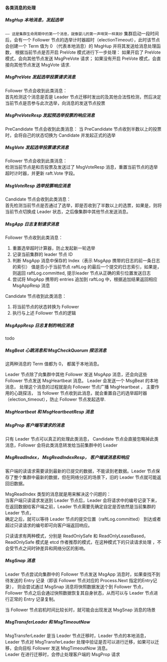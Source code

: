 #### 各类消息的处理
##### MsgHup 本地消息，发起选举 
`—— 这是集群生命周期中的第一个消息，就像婴儿的第一声啼哭一样美妙`
集群启动一段时间后，会有一个 Follower 节点的选举计时器超时（electionTimeout），此时该节点会创建一个 Term 值为 0 （代表本地消息）的 MsgHup 并将其发送给消息处理函数，
根据当前节点是否开启 PreVote 模式进行下一步处理： 如果开启了 PreVote 模式，会向其他节点发送 MsgPreVote 请求； 如果没有开启 PreVote 模式，会直接向其他节点发送 MsgVote 请求.  

##### MsgPreVote 发起选举投票请求消息
Follower 节点会收到此类消息：  
首先检测这个消息是否是 Leader 节点迁移时发出的及其他合法性检测，然后决定当前节点是否参与此次选举，向消息的发送节点投票
##### MsgPreVoteResp 发起预选举投票的响应消息
PreCandidate 节点会收到此类消息：
当 PreCandidate 节点收到半数以上的投票时，会将自己的状态切换为 Candidate 并发起正式的选举
##### MsgVote 发起选举投票请求消息  
Follower 节点会收到此类消息：  
检测当前节点是和否投票及发送过了 MsgVoteResp 消息，重置当前节点的选举超时计时器，并更新 raft.Vote 字段。
##### MsgVoteResp 选举投票响应消息
Candidate 节点会收到此类消息：  
首先检测当前节点是否通过了选举，即是否收到了半数以上的选票，如果是，则将当前节点切换成 Leader 状态，之后像集群中其他节点发送消息。

##### MsgApp 日志复制请求消息
Follower 节点收到此类消息：
1. 重置选举超时计算器，防止发起新一轮选举
2. 记录当前集群的 leader 节点 ID
3. 判断 MsgApp 消息中保存的 Index（表示 MsgApp 携带的日志的前一条日志的索引） 值是否小于当前节点 raftLog 的最后一个提交的日志索引，如果是，则返回 raftLog.committed, 提示leader 节点从正确的索引位置发送日志
4. 尝试将 MsgApp 携带的 entries 追加到 raftLog 中，根据追加结果返回相应 MsgAppResp 消息


Candidate 节点收到此类消息：
1. 将当前节点的状态转换为 Follower
2. 执行与上述 Follower 节点的逻辑

##### MsgAppResp 日志复制的响应消息
todo

##### MsgBeat 心跳消息和 MsgCheckQuorum 探活消息
这两种消息的 Term 值都为 0， 都属于本地消息。  

Leader 节点除了向集群中其他 Follower 发送 MsgApp 消息，还会向这些 Follower 节点发送 MsgHeartbeat 消息。 Leader 会发送一个 MsgBeat 的本地消息，
处理这个消息的过程就是向 Follower 节点广播 MsgHeartbeat ， 主要作用的心跳探活，
当 follower 节点收到此消息，就会重置自己的选举超时器（election_timeout），防止 Follower 节点发起选举.  


##### MsgHeartbeat 和 MsgHeartbeatResp 消息


##### MsgProp 客户端写请求的消息
只有 Leader 节点可以真正的处理此类消息， Candidate 节点会直接忽略掉此类消息，Follower 会将此类消息转发给当前集群中的 Leader

##### MsgReadIndex， MsgReadIndexResp， 客户端读消息和响应
客户端的读请求需要读到最新的已提交的数据，不能读到老数据。Leader 节点保存了整个集群中最新的数据，但在网络分区的场景下，旧的 Leader 节点就可能返回旧数据。  

MsgReadIndex 类型的消息就是用来解决这个问题的：  
当客户端只读请求发送到 Leader 节点后，Leader 会将请求中的编号记录下来，在返回数据给客户端之前，Leader 节点需要先确定自定是否依然是当前集群的 Leader 节点，  
确定之后，就可以等待 Leader 节点的提交位置（raftLog.committed） 到达或者超过只读请求的编号即可向客户端返回响应。  

只读请求有两种模式，分别是 ReadOnlySafe 和 ReadOnlyLeaseBased，ReadOnlySafe 模式是 etcd 作者推荐的模式，在这种模式下的只读请求处理
，不会受节点之间时钟差异和网络分区的影响。  


##### MsgSnap 消息
Leader 节点尝试向集群中的 Follower 节点发送 MsgApp 消息时，如果查找不到待发送的 Entry 记录（即该 Follower 节点对应的 Process.Next 指定的Entry记录），
则会尝试通过 MsgSnap 消息将快照数据发送个到 Follower 节点，Follower 节点之后会通过快照数据恢复其自身状态，从而可以与 Leader 节点进行正常的 Entry 记录复制。  

当 Follower 节点宕机时间比较长时，就可能会出现发送 MsgSnap 消息的场景

##### MsgTransferLeader 和 MsgTimeoutNow 
MsgTransferLeader 是当 Leader 节点迁移时，Leader 节点的本地消息，Leader 节点对 MsgTransferLeader 处理中验证是否可以进行迁移，如果可以迁移，会向目标 Follower 
发送 MsgTimeoutNow 消息。   
Leader 在进行迁移时，会停止处理客户端的 MsgProp 请求



